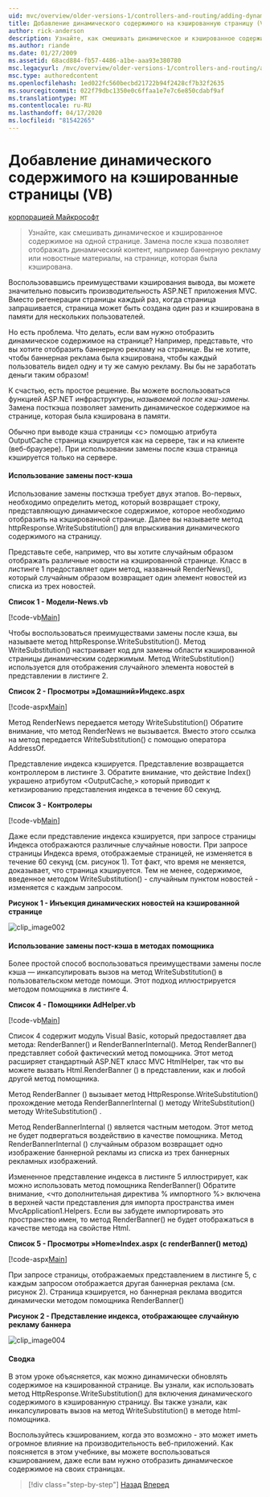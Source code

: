 ```yaml
---
uid: mvc/overview/older-versions-1/controllers-and-routing/adding-dynamic-content-to-a-cached-page-vb
title: Добавление динамического содержимого на кэшированную страницу (VB) Документы Майкрософт
author: rick-anderson
description: Узнайте, как смешивать динамическое и кэшированное содержимое на одной странице. Замена посткэша позволяет отображать динамический контент, например баннерную рекламу o. .
ms.author: riande
ms.date: 01/27/2009
ms.assetid: 68acd884-fb57-4486-a1be-aaa93e380780
msc.legacyurl: /mvc/overview/older-versions-1/controllers-and-routing/adding-dynamic-content-to-a-cached-page-vb
msc.type: authoredcontent
ms.openlocfilehash: 1ed022fc560becbd21722b94f2428cf7b32f2635
ms.sourcegitcommit: 022f79dbc1350e0c6ffaa1e7e7c6e850cdabf9af
ms.translationtype: MT
ms.contentlocale: ru-RU
ms.lasthandoff: 04/17/2020
ms.locfileid: "81542265"
---
```

# <a name="adding-dynamic-content-to-a-cached-page-vb"></a>Добавление динамического содержимого на кэшированные страницы (VB)

[корпорацией Майкрософт](https://github.com/microsoft)

> Узнайте, как смешивать динамическое и кэшированное содержимое на одной странице. Замена после кэша позволяет отображать динамический контент, например баннерную рекламу или новостные материалы, на странице, которая была кэширована.

Воспользовавшись преимуществами кэширования вывода, вы можете значительно повысить производительность ASP.NET приложения MVC. Вместо регенерации страницы каждый раз, когда страница запрашивается, страница может быть создана один раз и кэширована в памяти для нескольких пользователей.

Но есть проблема. Что делать, если вам нужно отобразить динамическое содержимое на странице? Например, представьте, что вы хотите отобразить баннерную рекламу на странице. Вы не хотите, чтобы баннерная реклама была кэширована, чтобы каждый пользователь видел одну и ту же самую рекламу. Вы бы не заработать деньги таким образом!

К счастью, есть простое решение. Вы можете воспользоваться функцией ASP.NET инфраструктуры, *называемой после кэш-замены.* Замена посткэша позволяет заменить динамическое содержимое на странице, которая была кэширована в памяти.

Обычно при выводе кэша страницы &lt;с&gt; помощью атрибута OutputCache страница кэшируется как на сервере, так и на клиенте (веб-браузере). При использовании замены после кэша страница кэшируется только на сервере.

#### <a name="using-post-cache-substitution"></a>Использование замены пост-кэша

Использование замены посткэша требует двух этапов. Во-первых, необходимо определить метод, который возвращает строку, представляющую динамическое содержимое, которое необходимо отобразить на кэшированной странице. Далее вы называете метод httpResponse.WriteSubstitution() для впрыскивания динамического содержимого на страницу.

Представьте себе, например, что вы хотите случайным образом отображать различные новости на кэшированной странице. Класс в листинге 1 предоставляет один метод, названный RenderNews(), который случайным образом возвращает один элемент новостей из списка из трех новостей.

**Список 1 - Модели-News.vb**

[!code-vb[Main](adding-dynamic-content-to-a-cached-page-vb/samples/sample1.vb)]

Чтобы воспользоваться преимуществами замены после кэша, вы называете метод httpResponse.WriteSubstitution(). Метод WriteSubstitution() настраивает код для замены области кэшированной страницы динамическим содержимым. Метод WriteSubstitution() используется для отображения случайного элемента новостей в представлении в листинге 2.

**Список 2 - Просмотры »Домашний»Индекс.aspx**

[!code-aspx[Main](adding-dynamic-content-to-a-cached-page-vb/samples/sample2.aspx)]

Метод RenderNews передается методу WriteSubstitution() Обратите внимание, что метод RenderNews не вызывается. Вместо этого ссылка на метод передается WriteSubstitution() с помощью оператора AddressOf.

Представление индекса кэшируется. Представление возвращается контроллером в листинге 3. Обратите внимание, что действие Index() украшено атрибутом &lt;OutputCache,&gt; который приводит к кетизированию представления индекса в течение 60 секунд.

**Список 3 - Контролеры**

[!code-vb[Main](adding-dynamic-content-to-a-cached-page-vb/samples/sample3.vb)]

Даже если представление индекса кэшируется, при запросе страницы Индекса отображаются различные случайные новости. При запросе страницы Индекса время, отображаемые страницей, не изменяется в течение 60 секунд (см. рисунок 1). Тот факт, что время не меняется, доказывает, что страница кэшируется. Тем не менее, содержимое, введенное методом WriteSubstitution() - случайным пунктом новостей - изменяется с каждым запросом.

**Рисунок 1 - Инъекция динамических новостей на кэшированной странице**

![clip_image002](adding-dynamic-content-to-a-cached-page-vb/_static/image1.jpg)

#### <a name="using-post-cache-substitution-in-helper-methods"></a>Использование замены пост-кэша в методах помощника

Более простой способ воспользоваться преимуществами замены после кэша — инкапсулировать вызов на метод WriteSubstitution() в пользовательском методе помощи. Этот подход иллюстрируется методом помощника в листинге 4.

**Список 4 - Помощники AdHelper.vb**

[!code-vb[Main](adding-dynamic-content-to-a-cached-page-vb/samples/sample4.vb)]

Список 4 содержит модуль Visual Basic, который предоставляет два метода: RenderBanner() и RenderBannerInternal(). Метод RenderBanner() представляет собой фактический метод помощника. Этот метод расширяет стандартный ASP.NET класс MVC HtmlHelper, так что вы можете вызвать Html.RenderBanner () в представлении, как и любой другой метод помощника.

Метод RenderBanner () вызывает метод HttpResponse.WriteSubstitution() прохождение метода RenderBannerInternal () методу WriteSubstitution() методу WriteSubstitution() .

Метод RenderBannerInternal () является частным методом. Этот метод не будет подвергаться воздействию в качестве помощника. Метод RenderBannerInternal () случайным образом возвращает одно изображение баннерной рекламы из списка из трех баннерных рекламных изображений.

Измененное представление индекса в листинге 5 иллюстрирует, как можно использовать метод помощника RenderBanner() Обратите внимание, &lt;что дополнительная директива % импортного %&gt; включена в верхней части представления для импорта пространства имен MvcApplication1.Helpers. Если вы забудете импортировать это пространство имен, то метод RenderBanner() не будет отображаться в качестве метода на свойстве Html.

**Список 5 - Просмотры »Home»Index.aspx (с renderBanner() метод)**

[!code-aspx[Main](adding-dynamic-content-to-a-cached-page-vb/samples/sample5.aspx)]

При запросе страницы, отображаемых представлением в листинге 5, с каждым запросом отображается другая баннерная реклама (см. рисунок 2). Страница кэшируется, но баннерная реклама вводится динамически методом помощника RenderBanner()

**Рисунок 2 - Представление индекса, отображающее случайную рекламу баннера**

![clip_image004](adding-dynamic-content-to-a-cached-page-vb/_static/image2.jpg)

#### <a name="summary"></a>Сводка

В этом уроке объясняется, как можно динамически обновлять содержимое на кэшированной странице. Вы узнали, как использовать метод HttpResponse.WriteSubstitution() для включения динамического содержимого в кэшированную страницу. Вы также узнали, как инкапсулировать вызов на метод WriteSubstitution() в методе html-помощника.

Воспользуйтесь кэшированием, когда это возможно - это может иметь огромное влияние на производительность веб-приложений. Как поясняется в этом учебнике, вы можете воспользоваться кэшированием, даже если вам нужно отобразить динамическое содержимое на своих страницах.

> [!div class="step-by-step"]
> [Назад](improving-performance-with-output-caching-vb.md)
> [Вперед](creating-a-controller-vb.md)
